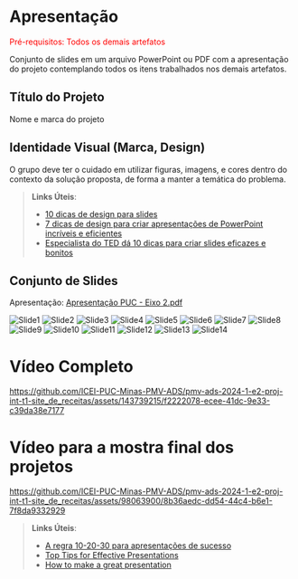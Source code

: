 # Apresentação

<span style="color:red">Pré-requisitos: Todos os demais artefatos</span>

Conjunto de slides em um arquivo PowerPoint ou PDF com a apresentação do projeto contemplando todos os itens trabalhados nos demais artefatos.

## Título do Projeto

Nome e marca do projeto

## Identidade Visual (Marca, Design)

O grupo deve ter o cuidado em utilizar figuras, imagens, e cores dentro do contexto da solução proposta, de forma a manter a temática do problema.

> **Links Úteis**:
> - [10 dicas de design para slides](https://rockcontent.com/blog/design-para-slides/)
> - [7 dicas de design para criar apresentações de PowerPoint incríveis e eficientes](https://www.shutterstock.com/pt/blog/7-dicas-de-design-para-criar-apresentacoes-de-powerpoint-incriveis-e-eficientes)
> - [Especialista do TED dá 10 dicas para criar slides eficazes e bonitos](https://soap.com.br/blog/especialista-do-ted-da-10-dicas-para-criar-slides-eficazes-e-bonitos)

## Conjunto de Slides

Apresentação: [Apresentação PUC - Eixo 2.pdf](https://github.com/user-attachments/files/15948473/Apresentacao.PUC.-.Eixo.2.pdf)

![Slide1](https://github.com/ICEI-PUC-Minas-PMV-ADS/pmv-ads-2024-1-e2-proj-int-t1-site_de_receitas/assets/58199879/581cd3b0-5f21-4096-b0f5-516b6a58f563)
![Slide2](https://github.com/ICEI-PUC-Minas-PMV-ADS/pmv-ads-2024-1-e2-proj-int-t1-site_de_receitas/assets/58199879/283c1fd1-290f-4657-8739-73a8f0fb2694)
![Slide3](https://github.com/ICEI-PUC-Minas-PMV-ADS/pmv-ads-2024-1-e2-proj-int-t1-site_de_receitas/assets/58199879/878c8dea-c161-4c1b-a027-38117a059bf4)
![Slide4](https://github.com/ICEI-PUC-Minas-PMV-ADS/pmv-ads-2024-1-e2-proj-int-t1-site_de_receitas/assets/58199879/94db115b-8331-4a88-82f8-fde04be4b157)
![Slide5](https://github.com/ICEI-PUC-Minas-PMV-ADS/pmv-ads-2024-1-e2-proj-int-t1-site_de_receitas/assets/58199879/91f7ae7b-b04d-4376-9960-39e33c7ba6dd)
![Slide6](https://github.com/ICEI-PUC-Minas-PMV-ADS/pmv-ads-2024-1-e2-proj-int-t1-site_de_receitas/assets/58199879/36f85bef-9064-4c59-b5bb-2ca53a5afaed)
![Slide7](https://github.com/ICEI-PUC-Minas-PMV-ADS/pmv-ads-2024-1-e2-proj-int-t1-site_de_receitas/assets/58199879/356d8691-3776-4ea7-854f-a126f59e6ab3)
![Slide8](https://github.com/ICEI-PUC-Minas-PMV-ADS/pmv-ads-2024-1-e2-proj-int-t1-site_de_receitas/assets/58199879/97420f10-9cac-4625-afbb-1c3b65cf8e54)
![Slide9](https://github.com/ICEI-PUC-Minas-PMV-ADS/pmv-ads-2024-1-e2-proj-int-t1-site_de_receitas/assets/58199879/c2316f6f-e52b-4c99-b2ad-cca64fc8b425)
![Slide10](https://github.com/ICEI-PUC-Minas-PMV-ADS/pmv-ads-2024-1-e2-proj-int-t1-site_de_receitas/assets/58199879/c522b9b6-c5d0-42c3-b87e-5afbad53cff2)
![Slide11](https://github.com/ICEI-PUC-Minas-PMV-ADS/pmv-ads-2024-1-e2-proj-int-t1-site_de_receitas/assets/58199879/14cce70b-4ea3-49f1-a99b-ee7c8ccbd88e)
![Slide12](https://github.com/ICEI-PUC-Minas-PMV-ADS/pmv-ads-2024-1-e2-proj-int-t1-site_de_receitas/assets/58199879/3203fbc9-ce82-4cff-b8ef-dd141fb01aaf)
![Slide13](https://github.com/ICEI-PUC-Minas-PMV-ADS/pmv-ads-2024-1-e2-proj-int-t1-site_de_receitas/assets/58199879/d432ec01-bb6e-446b-8f25-ba817c6e1b99)
![Slide14](https://github.com/ICEI-PUC-Minas-PMV-ADS/pmv-ads-2024-1-e2-proj-int-t1-site_de_receitas/assets/58199879/21a8a3f8-3bb4-469a-b381-7bca7f77ec51)

# Vídeo Completo


https://github.com/ICEI-PUC-Minas-PMV-ADS/pmv-ads-2024-1-e2-proj-int-t1-site_de_receitas/assets/143739215/f2222078-ecee-41dc-9e33-c39da38e7177



# Vídeo para a mostra final dos projetos



https://github.com/ICEI-PUC-Minas-PMV-ADS/pmv-ads-2024-1-e2-proj-int-t1-site_de_receitas/assets/98063900/8b36aedc-dd54-44c4-b6e1-7f8da9332929


 
> **Links Úteis**:
> - [A regra 10-20-30 para apresentações de sucesso](https://revistapegn.globo.com/Noticias/noticia/2014/07/regra-10-20-30-para-apresentacoes-de-sucesso.html)
> - [Top Tips for Effective Presentations](https://www.skillsyouneed.com/present/presentation-tips.html)
> - [How to make a great presentation](https://www.ted.com/playlists/574/how_to_make_a_great_presentation)
